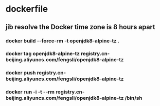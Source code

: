 # dockerfile

## jib resolve the Docker time zone is 8 hours apart

### docker build --force-rm -t openjdk8-alpine-tz .

### docker tag openjdk8-alpine-tz registry.cn-beijing.aliyuncs.com/fengsli/openjdk8-alpine-tz

### docker push registry.cn-beijing.aliyuncs.com/fengsli/openjdk8-alpine-tz

### docker run -i -t --rm registry.cn-beijing.aliyuncs.com/fengsli/openjdk8-alpine-tz /bin/sh